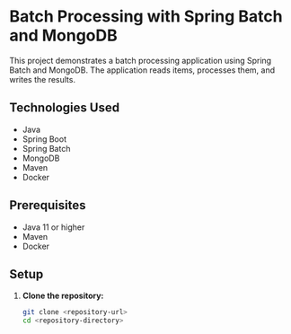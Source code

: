 # Batch Processing with Spring Batch and MongoDB

This project demonstrates a batch processing application using Spring Batch and MongoDB. The application reads items, processes them, and writes the results.

## Technologies Used

- Java
- Spring Boot
- Spring Batch
- MongoDB
- Maven
- Docker

## Prerequisites

- Java 11 or higher
- Maven
- Docker

## Setup

1. **Clone the repository:**
   ```sh
   git clone <repository-url>
   cd <repository-directory>
